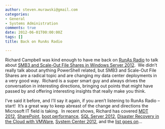 ```yaml
---
author: steven.murawski@gmail.com
categories:
- General
- Systems Administration
comments: true
date: 2012-06-01T00:00:00Z
tags: []
title: Back on RunAs Radio

---
```


Richard Campbell was kind enough to have me back on <a href="http://runasradio.com" target="_blank">RunAs Radio</a> to talk about <a href="http://runasradio.com/default.aspx?showNum=270" target="_blank">SMB3 and Scale-Out File Shares in Windows Server 2012</a>.&#160; We didn’t really talk about anything PowerShell related, but SMB3 and Scale-Out File Shares are a radical topic and are changing my data center deployments in a very good way.&#160; Richard is a super smart guy and always drives the conversation in interesting directions, bringing out points that might have passed by and offering interesting insights that really make you think.



I’ve said it before, and I’ll say it again, if you aren’t listening to RunAs Radio – start!&#160; It’s a great way to keep abreast of the change and directions the Microsoft IT field is taking.&#160; In recent shows, Richard has covered <a href="http://runasradio.com/default.aspx?showNum=269" target="_blank">MDT 2012</a>, <a href="http://runasradio.com/default.aspx?showNum=268" target="_blank">SharePoint</a>, <a href="http://runasradio.com/default.aspx?showNum=264" target="_blank">boot performance</a>, <a href="http://runasradio.com/default.aspx?showNum=259" target="_blank">SQL Server 2012</a>, <a href="http://runasradio.com/default.aspx?showNum=262" target="_blank">Disaster Recovery in the Cloud with VMWare</a>, <a href="http://runasradio.com/default.aspx?showNum=258" target="_blank">System Center 2012</a>, and the <a href="http://runasradio.com/archives.aspx" target="_blank">list goes on</a>…

